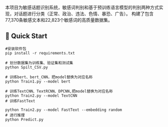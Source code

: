 本项目为敏感话题识别系统，敏感词判别和基于预训练语言模型的判别两种方式实现，对话题进行分类（正常、政治、违法、色情、暴恐、广告）。
构建了包含77,370条敏感文本和22,823个敏感词的高质量数据集。
       

## 🚀 Quick Start
```
#安装软件包
pip install -r requirements.txt

# 划分数据集为训练集、验证集和测试集
python Spilt_CSV.py

# 训练bert、bert_CNN，把model替换为对应名称
python Train1.py --model bert

# 训练TextCNN、TextRCNN、DPCNN,把model替换为对应名称
python Train2.py --model TextCNN
# 训练FastText

python Train2.py --model FastText --embedding random
# 进行推理
python Predict.py 
```
